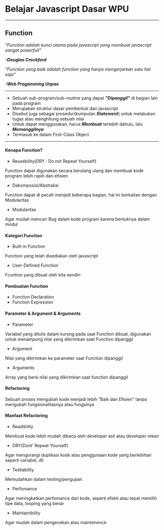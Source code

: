 # Belajar Javascript Dasar WPU
---
## Function
*"Function adalah kunci utama pada javascript yang membuat javascript sangat powerfull"*

***-Douglas Crockford***

*"Function yang baik adalah function yang hanya mengerjarkan satu hal saja"*

***-Web Progamming Unpas***


---
* Sebuah sub-program/sub-routine yang dapat ***"Dipanggil"*** di bagian lain pada program
* Merupakan struktur dasar pembentuk dari javascript
* Disebut juga sebagai prosedur(kumpulan ***Statement***) untuk melakukan tugas atau menghitung sebuah nilai
* Untuk dapat menggunakan, harus ***Membuat*** terlebih dahulu, lalu ***Memanggilnya***
* Termasuk ke dalam First-Class Object
---
#### Kenapa Function?
* Reusebility(DRY : Do not Repeat Yourself)


Function dapat digunakan secara berulang ulang dan membuat kode program lebih rapih dan efisien
* Dekomposisi/Abstraksi


Function dapat di pecah menjadi beberapa bagian, hal ini berkaitan dengan Modularitas
* Modularitas


Agar mudah mencari Bug dalam kode program karena bentuknya dalam modul
#### Kategori Function
* Built-in Function


Function yang telah disediakan oleh javascript
* User-Defined Function


Fcuntion yang dibuat oleh kita sendiri
#### Pembuatan Function
* Function Declaration
* Function Expression
#### Parameter & Argument & Arguments
* Parameter


Variabel yang ditulis dalam kurung pada saat Function dibuat, digunakan untuk menampung nilai yang dikirimkan saat Function dipanggil
* Argument

Nilai yang dikirimkan ke parameter saat Function dipanggil
* Arguments


Array yang bersi nilai yang dikirimkan saat function dipanggil
#### Refactoring
Sebuah proses mengubah kode menjadi lebih "Baik dan Efisien" tanpa mengubah fungsionalitasnya atau fungsinya
#### Manfaat Refactoring
* Readibility


Membuat kode lebih mudah dibaca oleh developer asli atau developer rekan
* DRY(Dont' Repeat Yourself)


Agar mengurangi duplikasi kode atau penggunaan kode yang berlebihan seperti variabel, dll
* Testiability


Memudahkan dalam testing/pengujian
* Perfomance


Agar meningkatkan perfomance dari kode, seperti efekti atau tepat memilih tipe data, looping yang benar
* Maintainibility


Agar mudah dalam pengecekan atau maintenence 